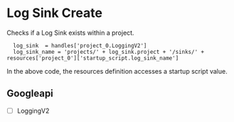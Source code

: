 # Log Sink Create

Checks if a Log Sink exists within a project.

```
  log_sink  = handles['project_0.LoggingV2']
  log_sink_name = 'projects/' + log_sink.project + '/sinks/' + resources['project_0']['startup_script.log_sink_name']
```

In the above code, the resources definition accesses a startup script value.

## Googleapi 

-[ ] LoggingV2 

